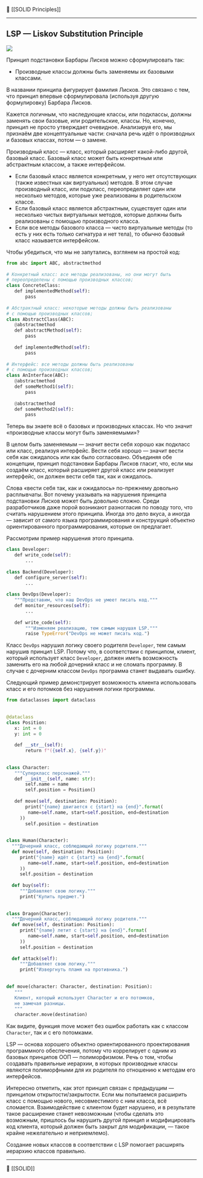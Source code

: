 🔗 [[SOLID Principles]]

----
## LSP — Liskov Substitution Principle

![](https://api.selcdn.ru/v1/SEL_72086/prodLMS/files/share/4_ioT8XWd.png)

Принцип подстановки Барбары Лисков можно сформулировать так:

- Производные классы должны быть заменяемы их базовыми классами.

В названии принципа фигурирует фамилия Лисков. Это связано с тем, что принцип впервые сформулировала (используя другую формулировку) Барбара Лисков.

Кажется логичным, что наследующие классы, или подклассы, должны заменять свои базовые, или родительские, классы. Но, конечно, принцип не просто утверждает очевидное. Анализируя его, мы признаём две концептуальные части: сначала речь идёт о производных и базовых классах, потом — о замене.

Производный класс — класс, который расширяет какой-либо другой, базовый класс. Базовый класс может быть конкретным или абстрактным классом, а также интерфейсом.

- Если базовый класс является конкретным, у него нет отсутствующих (также известных как виртуальных) методов. В этом случае производный класс, или подкласс, переопределяет один или несколько методов, которые уже реализованы в родительском классе.
- Если базовый класс является абстрактным, существует один или несколько чистых виртуальных методов, которые должны быть реализованы с помощью производного класса.
- Если все методы базового класса — чисто виртуальные методы (то есть у них есть только сигнатура и нет тела), то обычно базовый класс называется интерфейсом.

Чтобы убедиться, что мы не запутались, взглянем на простой код:

```python
from abc import ABC, abstractmethod  
  
# Конкретный класс: все методы реализованы, но они могут быть  
# переопределены с помощью производных классов;  
class ConcreteClass:  
   def implementedMethod(self):  
       pass  
  
# Абстрактный класс: некоторые методы должны быть реализованы  
# с помощью производных классов;  
class AbstractClass(ABC):  
   @abstractmethod  
   def abstractMethod(self):  
       pass  
  
   def implementedMethod(self):  
       pass  
  
# Интерфейс: все методы должны быть реализованы  
# с помощью производных классов;  
class AnInterface(ABC):  
   @abstractmethod  
   def someMethod1(self):  
       pass  
  
   @abstractmethod  
   def someMethod2(self):  
       pass
```

Теперь вы знаете всё о базовых и производных классах. Но что значит «производные классы могут быть заменяемыми»?

В целом быть заменяемым — значит вести себя хорошо как подкласс или класс, реализуя интерфейс. Вести себя хорошо — значит вести себя как ожидалось или как было согласовано. Объединяя обе концепции, принцип подстановки Барбары Лисков гласит, что, если мы создаём класс, который расширяет другой класс или реализует интерфейс, он должен вести себя так, как и ожидалось.

Слова «вести себя так, как и ожидалось» по-прежнему довольно расплывчаты. Вот почему указывать на нарушения принципа подстановки Лисков может быть довольно сложно. Среди разработчиков даже порой возникают разногласия по поводу того, что считать нарушением этого принципа. Иногда это дело вкуса, а иногда — зависит от самого языка программирования и конструкций объектно ориентированного программирования, которые он предлагает.

Рассмотрим пример нарушения этого принципа.

```python
class Developer:  
   def write_code(self):  
       ...  
  
class Backend(Developer):  
   def configure_server(self):  
       ...  
  
class DevOps(Developer):  
   """Представим, что наш DevOps не умеет писать код."""  
   def monitor_resources(self):  
       ...  
  
   def write_code(self):  
       """Изменяем реализацию, тем самым нарушая LSP."""  
       raise TypeError("DevOps не может писать код.")
```

Класс `DevOps` нарушил логику своего родителя `Developer`, тем самым нарушив принцип LSP. Потому что, в соответствии с принципом, клиент, который использует класс `Developer`, должен иметь возможность заменить его на любой дочерний класс и не сломать программу. В случае с дочерним классом `DevOps` программа станет выдавать ошибку.

Следующий пример демонстрирует возможность клиента использовать класс и его потомков без нарушения логики программы.

```python
from dataclasses import dataclass  
  
  
@dataclass  
class Position:  
   x: int = 0  
   y: int = 0  
  
   def __str__(self):  
       return f"({self.x}, {self.y})"  
  
  
class Character:  
   """Суперкласс персонажей."""  
   def __init__(self, name: str):  
       self.name = name  
       self.position = Position()  
  
   def move(self, destination: Position):  
       print("{name} двигается с {start} на {end}".format(  
        name=self.name, start=self.position, end=destination  
     ))  
       self.position = destination  
  
  
class Human(Character):  
  """Дочерний класс, соблюдающий логику родителя."""  
  def move(self, destination: Position):  
     print("{name} идёт с {start} на {end}".format(  
        name=self.name, start=self.position, end=destination  
     ))  
     self.position = destination  
  
  def buy(self):  
     """Добавляет свою логику."""  
     print("Купить предмет.")  
  
  
class Dragon(Character):  
  """Дочерний класс, соблюдающий логику родителя."""  
  def move(self, destination: Position):  
     print("{name} летит с {start} на {end}".format(  
        name=self.name, start=self.position, end=destination  
     ))  
     self.position = destination  
  
  def attack(self):  
     """Добавляет свою логику."""  
     print("Извергнуть пламя на противника.")  
  
  
def move(character: Character, destination: Position):  
   """  
   Клиент, который использует Character и его потомков,  
   не замечая разницы.  
   """  
   character.move(destination)
```

Как видите, функция move может без ошибок работать как с классом `Character`, так и с его потомками.

LSP — основа хорошего объектно ориентированного проектирования программного обеспечения, потому что коррелирует с одним из базовых принципов ООП — полиморфизмом. Речь о том, чтобы создавать правильные иерархии, в которых производные классы являются полиморфными для их родителя по отношению к методам его интерфейсов.

Интересно отметить, как этот принцип связан с предыдущим — принципом открытости/закрытости. Если мы попытаемся расширить класс с помощью нового, несовместимого с ним класса, всё сломается. Взаимодействие с клиентом будет нарушено, и в результате такое расширение станет невозможным (чтобы сделать это возможным, пришлось бы нарушить другой принцип и модифицировать код клиента, который должен быть закрыт для модификации, — такое крайне нежелательно и неприемлемо).

Создание новых классов в соответствии с LSP помогает расширять иерархию классов правильно.


----
📂 [[SOLID]]